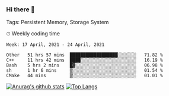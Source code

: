 ### Hi there 👋

Tags: Persistent Memory, Storage System

<!--

[![Anurag's github stats](https://github-readme-stats.vercel.app/api?username=wwyf)](https://github.com/anuraghazra/github-readme-stats)

[![Anurag's github stats](https://github-readme-stats.vercel.app/api?username=wwyf&count_private=true)](https://github.com/anuraghazra/github-readme-stats)


[![Top Langs](https://github-readme-stats.vercel.app/api/top-langs/?username=wwyf&count_private=true&&hide=jupyter%20notebook,html)](https://github.com/anuraghazra/github-readme-stats)



-->


⏱ Weekly coding time

<!--START_SECTION:waka-->
```text
Week: 17 April, 2021 - 24 April, 2021

Other   51 hrs 57 mins  ██████████████████░░░░░░░   71.82 % 
C++     11 hrs 42 mins  ████░░░░░░░░░░░░░░░░░░░░░   16.19 % 
Bash    5 hrs 2 mins    █▓░░░░░░░░░░░░░░░░░░░░░░░   06.98 % 
sh      1 hr 6 mins     ▒░░░░░░░░░░░░░░░░░░░░░░░░   01.54 % 
CMake   44 mins         ▒░░░░░░░░░░░░░░░░░░░░░░░░   01.01 % 
```
<!--END_SECTION:waka-->



[![Anurag's github stats](https://github-readme-stats.vercel.app/api?username=wwyf&count_private=true&show_icons=true&hide_border=true)](https://github.com/anuraghazra/github-readme-stats) [![Top Langs](https://github-readme-stats.vercel.app/api/top-langs/?username=wwyf&count_private=true&hide=jupyter%20notebook,html,OpenEdge%20ABL&langs_count=10&layout=compact&hide_border=true)](https://github.com/anuraghazra/github-readme-stats)

<!--

[![willianrod's wakatime stats](https://github-readme-stats.vercel.app/api/wakatime?username=wwyf)](https://github.com/anuraghazra/github-readme-stats)


-->
